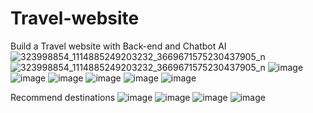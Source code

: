 # Travel-website
Build a Travel website with Back-end and Chatbot AI
![323998854_1114885249203232_3669671575230437905_n](https://user-images.githubusercontent.com/62605818/216363718-de28a035-bcef-48cb-881c-97ccdfdaf2c4.png)
![323998854_1114885249203232_3669671575230437905_n](https://user-images.githubusercontent.com/62605818/216363766-79fd3c9a-5133-4736-8b19-f06d67ff9760.png)
![image](https://user-images.githubusercontent.com/62605818/216363783-60f37c09-d286-4b35-a7d6-6ac3215c36df.png)
![image](https://user-images.githubusercontent.com/62605818/216363829-3c239f00-031d-48d4-a8a0-8a6b7b0a12e7.png)
![image](https://user-images.githubusercontent.com/62605818/216363887-57d5bf40-0ed8-436b-9f6e-d3d2381d2d68.png)
![image](https://user-images.githubusercontent.com/62605818/216363954-ae38a144-5fe5-4ced-bb40-e25e68ec660f.png)
![image](https://user-images.githubusercontent.com/62605818/216363969-7bb69e5c-7e80-4e33-a3cd-e47a8093459e.png)
![image](https://user-images.githubusercontent.com/62605818/216364026-7e141f3e-06b8-45d1-b365-8aeab7951e11.png)

Recommend destinations
![image](https://user-images.githubusercontent.com/62605818/216364597-ca38c09f-ba0e-428f-a169-975594fa8f37.png)
![image](https://user-images.githubusercontent.com/62605818/216364046-6b714d9c-a254-4142-9521-516ef3a42fd7.png)
![image](https://user-images.githubusercontent.com/62605818/216364065-6c984a3d-087e-4ae3-a708-82a2ce83118b.png)
![image](https://user-images.githubusercontent.com/62605818/216364084-1aaeac8d-6016-4aa8-8e0d-0a3ea2899b60.png)


